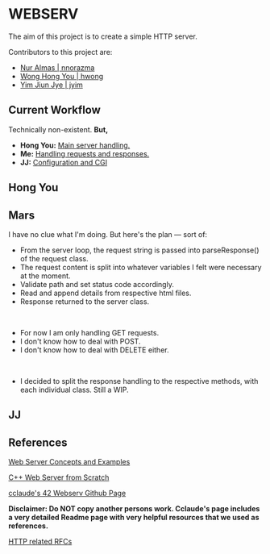 # WEBSERV
The aim of this project is to create a simple HTTP server.

Contributors to this project are: 
* [Nur Almas | nnorazma](https://github.com/M4rrs)
* [Wong Hong You | hwong](https://github.com/thewongwaae)
* [Yim Jiun Jye | jyim](https://github.com/SkyHearts)

## Current Workflow
Technically non-existent. **But,**
* **Hong You:** [Main server handling.](#hong-you)
* **Me:** [Handling requests and responses.](#mars)
* **JJ:** [Configuration and CGI](#jj)

## Hong You

## Mars
I have no clue what I'm doing. But here's the plan — sort of:
* From the server loop, the request string is passed into parseResponse() of the request class.
* The request content is split into whatever variables I felt were necessary at the moment.
* Validate path and set status code accordingly.
* Read and append details from respective html files.
* Response returned to the server class.
<br>

* For now I am only handling GET requests.
* I don't know how to deal with POST.
* I don't know how to deal with DELETE either.
<br>

* I decided to split the response handling to the respective methods, with each individual class. Still a WIP.

## JJ

## References
[Web Server Concepts and Examples](https://www.youtube.com/watch?v=9J1nJOivdyw)

[C++ Web Server from Scratch](https://youtu.be/YwHErWJIh6Y)

[cclaude's 42 Webserv Github Page](https://github.com/cclaude42/webserv)

**Disclaimer: Do NOT copy another persons work. Cclaude's page includes a very detailed Readme page with very helpful resources that we used as references.**

[HTTP related RFCs](https://httpwg.org/specs/)